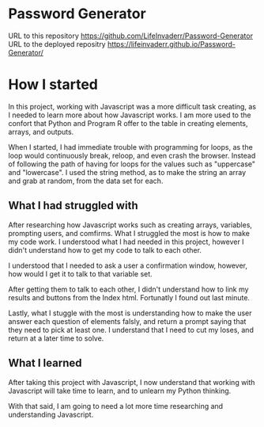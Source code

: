 # Password Generator
URL to this repository https://github.com/LifeInvaderr/Password-Generator
URL to the deployed repositry https://lifeinvaderr.github.io/Password-Generator/

# How I started
In this project, working with Javascript was a more difficult task creating, as I needed to learn more about how Javascript works. I am more used to the confort that Python and Program R offer to the table in creating elements, arrays, and outputs.

When I started, I had immediate trouble with programming for loops, as the loop would continuously break, reloop, and even crash the browser. Instead of following the path of having for loops for the values such as "uppercase" and "lowercase". I used the string method, as to make the string an array and grab at random, from the data set for each.

## What I had struggled with
After researching how Javascript works such as creating arrays, variables, prompting users, and comfirms. What I struggled the most is how to make my code work. I understood what I had needed in this project, however I didn't understand how to get my code to talk to each other. 

I understood that I needed to ask a user a confirmation window, however, how would I get it to talk to that variable set.

After getting them to talk to each other, I didn't understand how to link my results and buttons from the Index html. Fortunatly I found out last minute.

Lastly, what I stuggle with the most is understanding how to make the user answer each question of elements falsly, and return a prompt saying that they need to pick at least one.  I understand that I need to cut my loses, and return at a later time to solve.

## What I learned
After taking this project with Javascript, I now understand that working with Javascript will take time to learn, and to unlearn my Python thinking.

With that said, I am going to need a lot more time researching and understanding Javascript.
